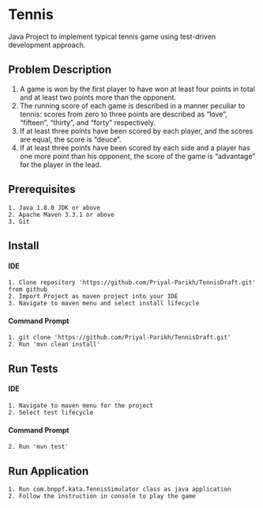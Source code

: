 # Tennis

Java Project to implement typical tennis game using test-driven development approach. 

## Problem Description

1. A game is won by the first player to have won at least four points in total and at least two points more than the opponent.
2. The running score of each game is described in a manner peculiar to tennis: scores from zero to three points are described as “love”, “fifteen”, “thirty”, and “forty” respectively.
3. If at least three points have been scored by each player, and the scores are equal, the score is “deuce”.
4. If at least three points have been scored by each side and a player has one more point than his opponent, the score of the game is “advantage” for the player in the lead.


## Prerequisites

```
1. Java 1.8.0 JDK or above
2. Apache Maven 3.3.1 or above
3. Git
```

## Install

#### IDE
```
1. Clone repository 'https://github.com/Priyal-Parikh/TennisDraft.git' from github
2. Import Project as maven project into your IDE
3. Navigate to maven menu and select install lifecycle
```

#### Command Prompt
```
1. git clone 'https://github.com/Priyal-Parikh/TennisDraft.git'
2. Run 'mvn clean install'
```

## Run Tests

#### IDE
```
1. Navigate to maven menu for the project
2. Select test lifecycle
```

#### Command Prompt
```
2. Run 'mvn test'
```

## Run Application
```
1. Run com.bnppf.kata.TennisSimulator class as java application
2. Follow the instruction in console to play the game
```
